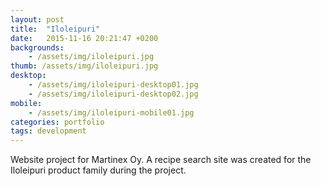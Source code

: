 ```yaml
---
layout: post
title:  "Iloleipuri"
date:   2015-11-16 20:21:47 +0200
backgrounds:
    - /assets/img/iloleipuri.jpg
thumb: /assets/img/iloleipuri.jpg
desktop:
    - /assets/img/iloleipuri-desktop01.jpg
    - /assets/img/iloleipuri-desktop02.jpg
mobile:
    - /assets/img/iloleipuri-mobile01.jpg
categories: portfolio
tags: development
---
```

Website project for Martinex Oy. A recipe search site was created for the Iloleipuri product family during the project.